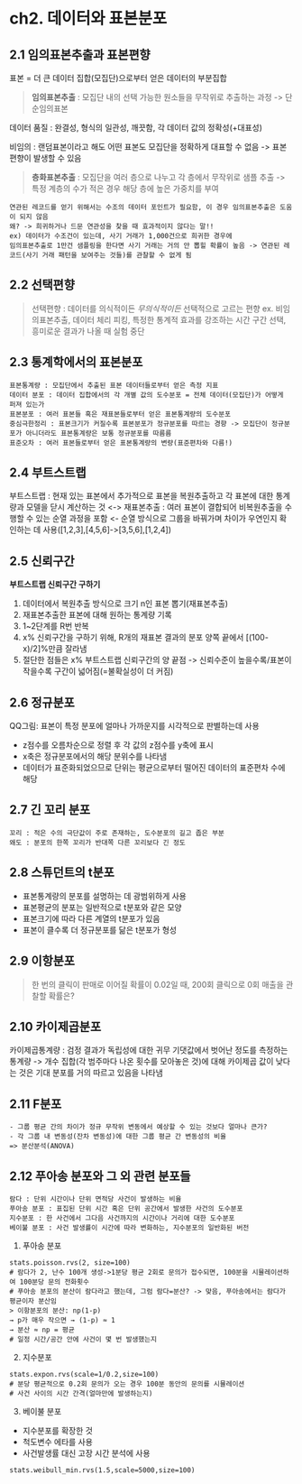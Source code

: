 # ch2. 데이터와 표본분포

## 2.1 임의표본추출과 표본편향
표본 = 더 큰 데이터 집합(모집단)으로부터 얻은 데이터의 부분집합
> **임의표본추출** : 모집단 내의 선택 가능한 원소들을 무작위로 추출하는 과정 -> 단순임의표본

데이터 품질 : 완결성, 형식의 일관성, 깨끗함, 각 데이터 값의 정확성(+대표성)

비임의 : 랜덤표본이라고 해도 어떤 표본도 모집단을 정확하게 대표할 수 없음 -> 표본편향이 발생할 수 있음

> **층화표본추출** : 모집단을 여러 층으로 나누고 각 층에서 무작위로 샘플 추출 -> 특정 계층의 수가 적은 경우 해당 층에 높은 가중치를 부여

```
연관된 레코드를 얻기 위해서는 수조의 데이터 포인트가 필요함, 이 경우 임의표본추출은 도움이 되지 않음
왜? -> 희귀하거나 드문 연관성을 찾을 때 효과적이지 않다는 말!!
ex) 데이터가 수조건이 있는데, 사기 거래가 1,000건으로 희귀한 경우에
임의표본추출로 1만건 샘플링을 한다면 사기 거래는 거의 안 뽑힐 확률이 높음 -> 연관된 레코드(사기 거래 패턴을 보여주는 것들)를 관찰할 수 없게 됨 
```

## 2.2 선택편향
> 선택편향 : 데이터를 의식적이든 *무의식적이든* 선택적으로 고르는 편향
ex. 비임의표본추출, 데이터 체리 피킹, 특정한 통계적 효과를 강조하는 시간 구간 선택, 흥미로운 결과가 나올 때 실험 중단


## 2.3 통계학에서의 표본분포
```
표본통계량 : 모집단에서 추출된 표본 데이터들로부터 얻은 측정 지표
데이터 분포 : 데이터 집합에서의 각 개별 값의 도수분포 = 전체 데이터(모집단)가 어떻게 퍼져 있는가
표본분포 : 여러 표본들 혹은 재표본들로부터 얻은 표본통계량의 도수분포
중심극한정리 : 표본크기가 커질수록 표본분포가 정규분포를 따르는 경향 -> 모집단이 정규분포가 아니더라도 표본통계량은 보통 정규분포를 따름름
표준오차 : 여러 표본들로부터 얻은 표본통계량의 변량(표준편차와 다름!)
```

## 2.4 부트스트랩
부트스트랩 : 현재 있는 표본에서 추가적으로 표본을 복원추출하고 각 표본에 대한 통계량과 모델을 닫시 계산하는 것
<-> 재표본추출 : 여러 표본이 결합되어 비복원추출을 수행할 수 있는 순열 과정을 포함 <- 순열 방식으로 그룹을 바꿔가며 차이가 우연인지 확인하는 데 사용([1,2,3],[4,5,6]->[3,5,6],[1,2,4])

## 2.5 신뢰구간
**부트스트랩 신뢰구간 구하기**
1. 데이터에서 복원추출 방식으로 크기 n인 표본 뽑기(재표본추출)
2. 재표본추출한 표본에 대해 원하는 통계량 기록
3. 1~2단계를 R번 반복
4. x% 신뢰구간을 구하기 위해, R개의 재표본 결과의 분포 양쪽 끝에서 [(100-x)/2]%만큼 잘라냄
5. 절단한 점들은 x% 부트스트랩 신뢰구간의 양 끝점
-> 신뢰수준이 높을수록/표본이 작을수록 구간이 넓어짐(=불확실성이 더 커짐)

## 2.6 정규분포
QQ그림: 표본이 특정 분포에 얼마나 가까운지를 시각적으로 판별하는데 사용
- z점수를 오름차순으로 정렬 후 각 값의 z점수를 y축에 표시
- x축은 정규분포에서의 해당 분위수를 나타냄
- 데이터가 표준화되었으므로 단위는 평균으로부터 떨어진 데이터의 표준편차 수에 해당

## 2.7 긴 꼬리 분포
```
꼬리 : 적은 수의 극단값이 주로 존재하는, 도수분포의 길고 좁은 부분
왜도 : 분포의 한쪽 꼬리가 반대쪽 다른 꼬리보다 긴 정도
```

## 2.8 스튜던트의 t분포
- 표본통계량의 분포를 설명하는 데 광범위하게 사용
- 표본평균의 분포는 일반적으로 t분포와 같은 모양
- 표본크기에 따라 다른 계열의 t분포가 있음
- 표본이 클수록 더 정규분포를 닮은 t분포가 형성

## 2.9 이항분포
> 한 번의 클릭이 판매로 이어질 확률이 0.02일 때, 200회 클릭으로 0회 매출을 관찰할 확률은?

## 2.10 카이제곱분포
카이제곱통계량 : 검정 결과가 독립성에 대한 귀무 기댓값에서 벗어난 정도를 측정하는 통계량
-> 개수 집합(각 범주마다 나온 횟수를 모아놓은 것)에 대해 카이제곱 값이 낮다는 것은 기대 분포를 거의 따르고 있음을 나타냄

## 2.11 F분포
```
- 그룹 평균 간의 차이가 정규 무작위 변동에서 예상할 수 있는 것보다 얼마나 큰가?
- 각 그룹 내 변동성(잔차 변동성)에 대한 그룹 평균 간 변동성의 비율
=> 분산분석(ANOVA)
```

## 2.12 푸아송 분포와 그 외 관련 분포들
``` 
람다 : 단위 시간이나 단위 면적당 사건이 발생하는 비율
푸아송 분포 : 표집된 단위 시간 혹은 단위 공간에서 발생한 사건의 도수분포
지수분포 : 한 사건에서 그다음 사건까지의 시간이나 거리에 대한 도수분포
베이불 분포 : 사건 발생률이 시간에 따라 변화하는, 지수분포의 일반화된 버전
```
1. 푸아송 분포
```
stats.poisson.rvs(2, size=100) 
# 람다가 2, 난수 100개 생성->1분당 평균 2회로 문의가 접수되면, 100분을 시뮬레이션하여 100분당 문의 전화횟수
# 푸아송 분포의 분산이 람다라고 했는데, 그럼 람다=분산? -> 맞음, 푸아송에서는 람다가 평균이자 분산임
> 이항분포의 분산: np(1-p)
→ p가 매우 작으면 → (1-p) ≈ 1
→ 분산 ≈ np = 평균
# 일정 시간/공간 안에 사건이 몇 번 발생했는지
```
2. 지수분포
```
stats.expon.rvs(scale=1/0.2,size=100)
# 분당 평균적으로 0.2회 문의가 오는 경우 100분 동안의 문의를 시뮬레이션
# 사건 사이의 시간 간격(얼마만에 발생하는지)
```
3. 베이불 분포
- 지수분포를 확장한 것
- 척도변수 에타를 사용
- 사건발생률 대신 고장 시간 분석에 사용
```
stats.weibull_min.rvs(1.5,scale=5000,size=100)
```



